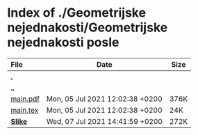 # Index of ./Geometrijske nejednakosti/Geometrijske nejednakosti posle

File | Date | Size
:--- | --- | ---
[.](.) | |
[..](..) | |
[main.pdf](main.pdf) | Mon, 05 Jul 2021 12:02:38 +0200 | 376K
[main.tex](main.tex) | Mon, 05 Jul 2021 12:02:38 +0200 | 24K
[**Slike**](Slike) | Wed, 07 Jul 2021 14:41:59 +0200 | 272K
